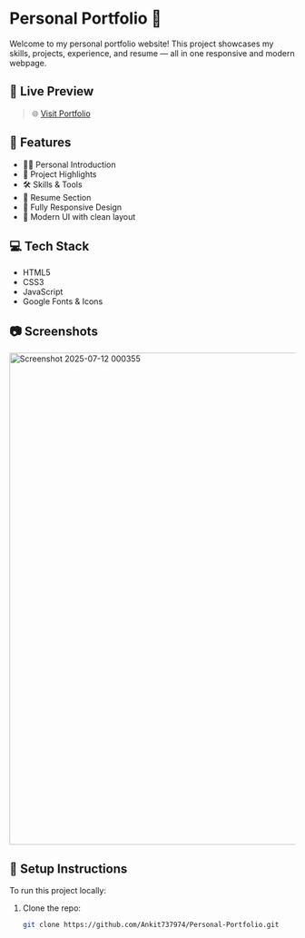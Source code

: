 # Personal Portfolio 💼

Welcome to my personal portfolio website! This project showcases my skills, projects, experience, and resume — all in one responsive and modern webpage.

## 📌 Live Preview

> 🌐 [Visit Portfolio](https://personal-portfolio-three-rose.vercel.app/)

## 🚀 Features

- 🧑‍💻 Personal Introduction
- 📁 Project Highlights
- 🛠️ Skills & Tools
- 📜 Resume Section
- 📱 Fully Responsive Design
- 🎨 Modern UI with clean layout

## 💻 Tech Stack

- HTML5
- CSS3
- JavaScript 
- Google Fonts & Icons 

## 📷 Screenshots

<img width="1916" height="867" alt="Screenshot 2025-07-12 000355" src="https://github.com/user-attachments/assets/70a6940f-4199-4662-bdee-5f70eaa31122" />


## 🔧 Setup Instructions

To run this project locally:

1. Clone the repo:
   ```bash
   git clone https://github.com/Ankit737974/Personal-Portfolio.git
